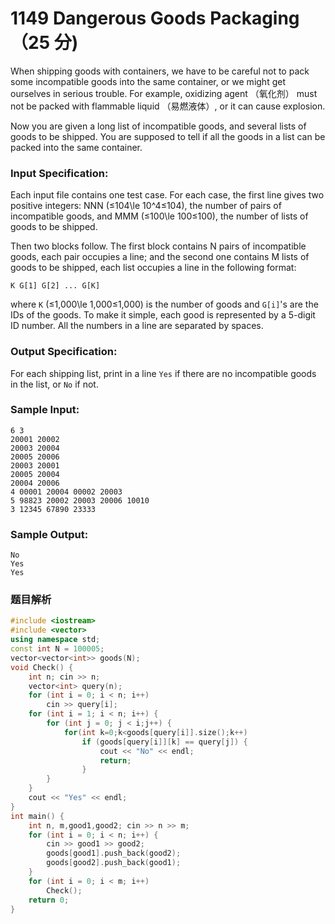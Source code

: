 # 1149 Dangerous Goods Packaging （25 分)

When shipping goods with containers, we have to be careful not to pack some incompatible goods into the same container, or we might get ourselves in serious trouble. For example, oxidizing agent （氧化剂） must not be packed with flammable liquid （易燃液体）, or it can cause explosion.

Now you are given a long list of incompatible goods, and several lists of goods to be shipped. You are supposed to tell if all the goods in a list can be packed into the same container.

### Input Specification:

Each input file contains one test case. For each case, the first line gives two positive integers: NNN (≤104\\le 10^4≤10​4​​), the number of pairs of incompatible goods, and MMM (≤100\\le 100≤100), the number of lists of goods to be shipped.

Then two blocks follow. The first block contains N pairs of incompatible goods, each pair occupies a line; and the second one contains M lists of goods to be shipped, each list occupies a line in the following format:

    K G[1] G[2] ... G[K]
    

where `K` (≤1,000\\le 1,000≤1,000) is the number of goods and `G[i]`'s are the IDs of the goods. To make it simple, each good is represented by a 5-digit ID number. All the numbers in a line are separated by spaces.

### Output Specification:

For each shipping list, print in a line `Yes` if there are no incompatible goods in the list, or `No` if not.

### Sample Input:

    6 3
    20001 20002
    20003 20004
    20005 20006
    20003 20001
    20005 20004
    20004 20006
    4 00001 20004 00002 20003
    5 98823 20002 20003 20006 10010
    3 12345 67890 23333
    

### Sample Output:

    No
    Yes
    Yes
    
### 题目解析

```C++
#include <iostream>
#include <vector>
using namespace std;
const int N = 100005;
vector<vector<int>> goods(N);
void Check() {
	int n; cin >> n;
	vector<int> query(n);
	for (int i = 0; i < n; i++)
		cin >> query[i];
	for (int i = 1; i < n; i++) {
		for (int j = 0; j < i;j++) {
			for(int k=0;k<goods[query[i]].size();k++)
				if (goods[query[i]][k] == query[j]) {
					cout << "No" << endl;
					return;
				}
		}
	}
	cout << "Yes" << endl;
}
int main() {
	int n, m,good1,good2; cin >> n >> m;
	for (int i = 0; i < n; i++) {
		cin >> good1 >> good2;
		goods[good1].push_back(good2);
		goods[good2].push_back(good1);
	}
	for (int i = 0; i < m; i++)
		Check();
	return 0;
}
```